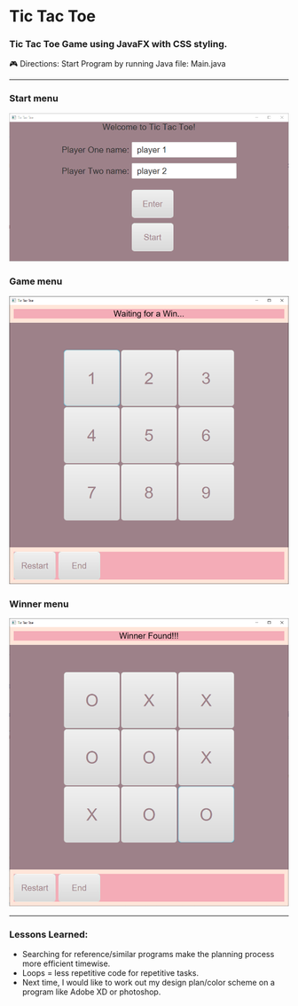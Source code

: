 # Tic Tac Toe

### Tic Tac Toe Game using JavaFX with CSS styling.
:video_game:
Directions: Start Program by running Java file: Main.java
 
------------------------------------------------------------------------
 
 ### Start menu
 ![Tic Tac Toe Game starting screen](src/images/screenShots/firstPG.PNG)
 
 ### Game menu
 ![Tic Tac Toe Game screen](src/images/screenShots/secondPG.PNG)
 
 ### Winner menu
 ![Tic Tac Toe Game winner screen](src/images/screenShots/thirdPG.PNG)

 -----------------------------------------------------------------------------------------------

 ### Lessons Learned:
 * Searching for reference/similar programs make the planning process more efficient timewise.
 * Loops = less repetitive code for repetitive tasks. 
 * Next time, I would like to work out my design plan/color scheme on a program like Adobe XD or photoshop. 
